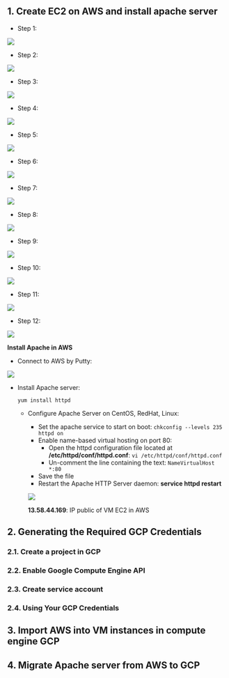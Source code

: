 
## 1. Create EC2 on AWS and install apache server

+ Step 1: 

![](https://lh3.googleusercontent.com/hJs52y67rhCT3ALEah-r_cSrDQks8BJXPMYo0M4WgZawrseGPL774KD-RSqETFbP4GmGC3nQyB7nsL1IBXrbTCtfQxC2hXOs0qJiHOVH_1tohE3dFFNNOfa36TY65lVxBwOLXcKjrGVjrr1_wkXLaUvkbIt1vDDcWUeyFnF1JB5W6LhJDzo9fxNGHh5uxKMdZ6xGme_ZhwjpkdBEzdDF3d6gfMKpIzPM1jLKzjtXQCfaU5HC4kyLpuDWsJHK6bAD1DYFeTMEP-YBXH0CrNtmyJCvFOxpic4DKNPwYO8VlhcmQBfiDS8iLYrVLP-DcDg5uSgF6Z2tz-MDpmuypf2U56nuBQuuILZj_RX4EKcd2t6gzjMdqetOz73LHrhJhrUbd2F1TST7zxMtVHYg3OKODdM85wiLUS-YvaSojWWXIBasHeS1_lWjmuXoYuvFZgsTVgTieEs77sbZOYuVOYnRA5ZJ2mcrZ_6-xI4Uxk8vvwXF5VPysAKqOm6mPJZaPROgaetKYvParra-6ZDLGeJORLrKKZ6Ms7e2wB80Q84jYpSrHFoqCj2pnDv_Rr6mlCh0wnc62B_XBq2HlOCCapZwJfeLbyh0eH26Bkzgr0dKPwC0PDivnQxhEgUF5Gy5sYVEyEQMzsi1i19H4yRQ6SUAEmkpDYVPBIZb=w1274-h568-no)

+ Step 2:

![](https://lh3.googleusercontent.com/3q67TPEU0u59ub-5OIMslv4F3URy1Us27V7vXwwwD3_MSpPqTszoKUURfB40qMVnUX3vOYNunNxT0e75minmKAuM5_y3rMFVgOPK2VeJRQfK1CF9O8FzvOgG6S8ym6uBa0ak8wtJUiICrppaYWN9a6OIq2uGr5wT_3SBEybCiu43PMjVR-9IyYHJh355FQ3Bb_2creOq9JpKeOWMSbmSt_TEEhi3eDdMWPf6WjRj9pDJOs9akHNaITIWT3TtkBER7750ui7Y_0UBt5ORRuXm9MfZrMElxKw5pLgL4EZkcnFE4GkwIOoc5IL6uePXUbKcKHkMsVm4sMu1d8Uqv-o3jxRp58Ke6upQ0ByTo8XbjUOOf6yT54m9bPKMq0KIv7sK-RpcZGHob0-_fuz6TsI5QLYLlmLoGEZr5ahK3Si9GyXLgThVOA7tdp-zQ32jo804b7PAqWjkkxjfm9Ex4aqWDAjbvmZy40svqNELcvdDd5uUmOiVy88SF7LMBaZUSRBRpRuncb3xOxL-DeTKYCOYLghC0Z_ukZrn_FIAOeVOnGL9nD25qSumhtp8bDnsl76IdVJ8O7HjzWhrJb7N0CXmjICzsPC74DSTe79yfrxJQkvsyXV_GZGB9718BN2UzFuwFXVhqMZ-A7Ej5zMwDypOflqCQ_5ExOUp=w1294-h439-no)

+ Step 3:

![](https://lh3.googleusercontent.com/tJ-bb7BVv2LQq5nq-5g7Dia3yVqJZpGEYQvKZRBxkYaNoohm7Me3BRF70L4hOzPz08i6t-fOlUKKqWYlFpQ7ceca3iI6n-31H4O3Zk68DxWP9dcWrbB6tmNbrJ7exza4LRtlqns4UHU7zHsk5yCIX0M0r8f-OfZqzZIXcwEPShvMI8n2EKUPvAhR5x0kNayq6ew14QJzzWD8f1rNSwcNVGdOgJq8V1fTeSs9UOdrlv7TkFBpq_Qdje5dnhnflj50TyJ2SH0YV37f0gpRDC4UCVuZrVLisI3m9Bs-hwBtW9O_xWTF5sEe-8AVw1bbHvV_C1_069eyNdRcTBjHSWIcBfmpbv6_LtA4T7AmgAi0l-oHGiCdzEYqn0ySsSAIN_t-6cqzZMk1PSePtbE8nC1poaQ4n_U0yP72_4XiRDz7GnWGWsak3nG7CtjGCrKuwMpgHVky62NYTqKmFkLQ0TL6VDvXyBpqYBO-S7VwjctrDAWHLCMO1-lO0VQ7Ayxq-TT6pUHo0hX1Wp_3zYpIRbfr51bL6gqnlmKyJrcQ_sH1B6dolkVIz9xAIqyWDnFfLXXhnusawVOUUMhGpFTkHvNIdqiNxMzyGonbM6ymN3brv4kkgBiyoWgX3SDkZbuDisy0JY8HnIUb0UoEHsNcN_f1Vx2m6dAcAmSm=w1299-h455-no)


+ Step 4:

![](https://lh3.googleusercontent.com/nXoSWkhnfol5BUTBBb5T1dyGoxpU4Q8W8U58np-b1U3QNDB9CtxWzEKZJ0ZXVd7koxCIRnbW2erakdPv_pS8suUsfAhs9jzi9-ypobeLRFf8vIXlEajrqKxvZhgEUApb1Jh8MtJ5taKQD9uAKaJzVDt8eYIjMi7uwgssHElnZQZF_AQnVHH7Zxauvq7M9rXFfWxHV_PO0jdBfgeLxup2h2lZ0R_vH2UaTT-PDGGHS7PFkwQ0hXCn9ueIbms9QwgP9diJMTNJNZADG5Z6-8mDU76h8u_QPoZEl4IuAFs4V7rpNXui19KCfy3H_h1JJ49lEdYAkOVZC0yRghsjIw6XDMNAL9RjrTqEkeLmjEi5CwggE0_loKy31U7veMUC27fL8arK7yYdE97oLhtFHJz-Y7ss_en8m6qEq8D1NMSFD2_ZVEAxfIyENnYJFFQukAZGqCTYWlOHir_sxdCvOgXrJnn9Ncna11iozP7Ns8jkaa7f0aIyAz4XKpDzBqBfbZplgis7YXdL3ARdn1SbDXqgb8uIMhtra5Hm5lYekq3m680zH7FiUZpob7neP9GWH06nH9AI6SOjhRvI8wGRS2fTQKdqSEbtTeOhJlDj1p_SQj6U3qp2RfTefjgIpOQaln5KStvrU1-sC1Fx1cJ3StITUpW1eE4KM_21=w1300-h683-no)

+ Step 5:

![](https://lh3.googleusercontent.com/LEfT6_ZDheAH9c5ie8ryscqkWyBMGGQA5_-b_-K4Bet4UgEp7dU2Kvb1E-W8w5N_wijbTRIQ6fEW2CCM0hyAJ_nOWE6vfFzOtBXUJ9B6m7EhW0EJ41wiCkffMBGvuimQDuTVoRW8tHoitL-ch_6g4RAP6AIedMFdU-mNB3ElXc5t1fjlmSqY35SgZMS2jSQ4vywTxpkBkIKg79upyJUg1UA3Y12sZ_Ck7BBgVLeX3x_uTeNCwzvgyT25aI8rURy7_dWhElEv_fW-eRc5wuI9sSLdintez-MwPaejIWf7hKZ70KFFiME534m1MsXxKBKhuRu-XqyrKYM7NlWdMEZklj-TL3OSgSxpemmusDrh2SsNiEguslHXnnVzVBDIwA_JFo4XcKgwzpBbjD7WsLw1ow3oE24P0y1u_3klOBc7Gk6V0BFRLT8pno9vKTA6HB4hqloaOqykTPpwU-69Rjdbfxs8BCj9RDTdwDYpMyt4zMus6Z8JH433WrZkAZiwcKsIf727TEzc23r0WQOuELAg38ll_QZtUxeFE9aK2rozdayl7bX42afuqNJ7VXVUTyRTy3FsXo5vfDG3Yor-19P9gE9MByBqWlzF6-crwUjUimeMTNfEX2PSlvhzad0ZL9mgChpg5ywrVPcH_9KYnn5oASfBSdsTlovW=w1284-h655-no)

+ Step 6:

![](https://lh3.googleusercontent.com/1WlmJxnrDjkbTR3Z8GzUrBgHnqkxdMlcAxt8EM_2tZ5pNfwCbju86rzeudgE91Q48g2Qjve8kARSJiQQ1LxV5F0boTfuyN45iLKkF2RLB_szgYmUNTose2orxZQJmY21bxPTRbPwPQmkC6JKjWYa9GlHuW31E2YqH5COjojzc1WO1ORHOMVOG23mk5rqxtWaPeReb9oIvPVlQg5yLcy3FWbU3dkcV6hS_PjDaaDP6atCcsH0Zs7KMwVcxMSUHXsuAj_l0JRYRV2R42ayUF26laMAJsbHA1BwO6uhdoA3hATYKFPgv1sEs61XWRZh54jrw4KwrUP9y2IKgmV6orjALSppQQMPgj8nOtta05sZ5yiyaYQs7gTia5UtOeWw2uaSeuaFz2YIkM-QQ9EfUm8F2FsLKjzykjKdUV_MW8Tc4vqUUQj665Ds0sUrChaC5_E8R3bRbIPZOhCA106Gm6t0qXSODHDanMIAqexvDXj8rIyzLHbTdajre0szNy-Nku2xIUrLhiklH0jx174ARswwHnbocvVRl8nVhxe1BaFYMsoYcOZbyAz0natIVilhw_BWQMGaa3PkRi-oPJl7UklZeZjNSvLHmNSNOdVzO7T0NeVwy56mKhDDV7jorwgoE3wdCPjY4kOfe7Hu8upYblHatJHgTHGGae72=w1289-h663-no)

+ Step 7:

![](https://lh3.googleusercontent.com/hPhFFN5te0617E9l35GOgOExC04qbMUmwOndIoEkEkCiLvay_3hHaTlpshZtMw5-MS7YT8x9d-Kmr2Q1e2Eae3QFbUsNWHd77VK0jBxt1-v641H7Fl5BKSoGKByLdPj0U5o1xfVspbthWRG1dt8EJgIzKUC-wPFR9lTfClkxjmdU6ZTe7atpGR1YyhRV86j5Lca1jE3EV5oajT0UHLhKS1ZCSM5ph3pRKoqOMeaapcfbFecFvMvlp-SscoUhLJM-Nt98_xQcKVeSRlmYqxyTVuOXM05RAt57qjdlzUnyZz_rQmFO9NB19XMqpN0IJ8wK3qyJ0q72gx_LIRAXKHYHKuZReSda9mkQNQIMkEBFcSDiAdWUDMR9S6VvQSNjp6SPFIFOGp9cXnThA1s7W8whtxEfbFT5D609Gs0_RK9em4vJQJG8OS8K0io23NFdQ0USbnNfGd6eT77PEtz2VVitLJzn3i1QeAxbF1H-WVG3hx3lnEytLahLAGM-hEtOCyZ1-NsVZvQCOmAa1t63ficDgzVZnqJ4Gj6M9J6cZ2ARR9qqfS9J9lcJ-0ZHLp6_Z4DKZFRxeouBoYOWNZDc3-BHGo5i8jnaqWdZAmZ__nutUoVXrjKrQEKkszFkD0v33NxJo3FOSyQtfeezPclbz_oTAJ1J0WKUvHwv=w1296-h664-no)


+ Step 8:

![](https://lh3.googleusercontent.com/zR3dECthfShamJyZ8QiNYY-YMwJOW0h1mq1WdGaADXStlk45Tbk9QPfna4awnc5An18DWajcMx2YLigHqJkiVFM3uOAvuol9iycxKs4D1NhrBWmyMT3vutY_4kLuDTLwEY2HZ_zgo8z_pR_nG2vCIUsygOPL4WVz0JbbKq6ckamvByaIYqz_6OMdwM7576b-sVAu5tANOhMAbVifXJnqQ_qRo9HARBvkt26HoJPvc9HJw0ytozXHEXvW7upOjW7VP17dYk14KCpkURIhD9cmkL4ALGJDKws6plCraJ3ZE9QyUMnt6iDs0EgnugT0vpBKKnqhabYy_659euQ_qNiSf2dHcEWFbj9X0cbBiIP83DMrowFCkjQZ63zKhAfm3hlo21p9of2eBGQo08RLNMBHatVcuWeKQr_Gt-YrYs_693VGAMJKAbZf6BNLjPouHYH_NWgAmoa28_nxN3vlgts9SPw0Pw-pojqOG1RJa9BSPnBkwl0ptORyT4Bc6tM1x9uLtl_voUF6Q6_B559vJ0KoX4Z_GMvv85q8wlxp2EBCOmDmYkXeHZvAp7Se1Ub-PxZ4VFsrjKs3YparMsnr49Bgz0pYGdXyBnzCixMtwWANRuzI5ygXjel3K2iVq6Ppo-VDOVd2pAOpn5wcZuVcAnJuTTgAif62M1u2=w1292-h622-no)

+ Step 9:

![](https://lh3.googleusercontent.com/zpgFnNvc7ECO_oLeM9pgsqHPLwNOz5nHD5sa9TpXrC2WLnHUNbSNduzKTRVnp_Eiu9W-TXyC7oyF9tYsEbxpcAZqCiYdCSy0k0gLdCAM1Pnctt1GbgziadtIatQjZWQlrUcUNMqUEXFbGMUrMeD83j-ra_7MZcSZp6a7rgqSCaSsMUk2j4CsxlqVEpaE6YSbAKYMagW2hspYMu3K2-MRxoQj7bCyOGx3VQPzVJcISml7l11l1IW03XE4Mr3SuBYu0o7OzQvtiCqLInCjNLmrg7kifVBHZvdkIH6JYkg0XYsFNECq7d7HtP5hBhs8fIkR6XF67WqOfREZV7TNIdv3Q8O2-M2OGKGdXV2WWeapVZNEosP2H6a6tWwbrwjCNqa_XoVBaihTgyzOXrXT3ue1bWGdiI-hqU_rAcXs6zioTVpyUjn4xO-4mgqaMmqMAjgVXln8rlYwcoL7T_Os_V5foJhplvYTGpnLLCI0uhAcbtLyld5-_98BvE0W-AQIR2Z5xuGKkEcJrzBSzY8N5GQUVNAn7caN43mN_9GSZ0Wff9ateG1tHgq8D0Q_fFkpuhyu1sqss8Uzr489KfhTrUozplSaYFXf1GJZmiNBd6alHwUhL3ZwgeXGEmSsQf2a42JyWMUXVJRYyv5Bn-1EeDK5LxmCINia1_ss=w1271-h665-no)

+ Step 10:

![](https://lh3.googleusercontent.com/OoFZxru9IkBXyWTfGAnmQsQpAxMK8UXMfY5CHTcSlHXPVWNZfz1PzHI_X8H8VuXn32a9cw5smm500_TBF7sOn0CYu4cCbjfvxZbXeAqFp-wGKdKlCfVSJ2lV96COBK8nNBewiB6_XuLrT-kqQZclnlR6vrmj8tPHHt0-ruVZGwZFGZ151FsKYO0ZTnR-kcosroHQ59qqEf1fvvoTtWYRGPr8JQlITNOQKk2t2SLUlbY91dr4sql7RTuLju33jmfPLad1Wmil_ARqbuWsqHU5DLr8K7_gysWZ4jf7b29SU7ELmmdREfQ-33hfKfNYPEtnbWSuD6AJBTz3UMIeaHo409tG2SPGAvmpf-ZdaV7Ah9bDgxuOp9e0Qd0--1_RArHSuIa16-Sm92gp3vogJcQAjjGgnXgJ8WaJk07Ly-OB5Yp4vAelRjqfPCzg1Axc3QXaSkIZJu0Ovbxb4PkyzChhK9yekJ6pP-FWJQAupvef-cYM_oFxVCHxoS6PNPBxUaxcfIz-puU31WHaWKXlyd_MSoxxPgnjGKB97Cm95Qk-1CVDejWuhHsLg4t5HRq2peevFnTs4iIPVzNJZyTIGoplHGtjCdqnwoU70MEDRkjOPjWIJAR9EgsBtV6vAetyQvcsJ7qfxZy_H5W1KH7-hgsLc8KsjhHAsIFN=w1264-h649-no)

+ Step 11:

![](https://lh3.googleusercontent.com/DgcdC85i9eCTlKlx8KFtLvA6EnIHdQDT_uq49owiZ2u9HV7_Kd4XpmpNOu92mWvnxqbS45B16zaZCjU0YR9Ku2DzF9luAKevwX-cvyQMSFB3M9rkpTBLxLBZZZ8qJcr5EvpH1AHf8Sfrv4Ek73l81hOW1wKgbf-W-T7-JVIJ6t9z8D0TjKaoWuZ5s04oMk6Elcpq2tVBKNdgDqPHBjT2gfzSqUjpx1eMrL_91lpq9jGGYUS0q8Z1ygWAWdhGg_aVaIE0oNrG8U64sYh6u0XomKC-Lzv3K9p_Bgvd3byvtX6E5ABmXMlqUAB25lm4PNur3QKd6ZXOZK8lOfwVy2_4m1ieO4eR_nq0ehz5cQ-Y43fsOFc-B-0AAG2QiZpHqt6pYAWTNiFOaA6aKxhc2V8dEITbg4iRw1PstIhEh-49QAvDJv2SH2Pb7rbTS-2fcnbiTVDnEvyvirqdLxQBqRQ8uu9usXI-_ti8lIF9w4kfuYLFQcQm4dG5S6cpXhoUBRRhjyYgB3RFPC09yipF9lmfGpXeZ3UkPGns1jzlRwtHld0zTRWJpN8nlXz3Btl4YR8Hd8Yz8cnanPj3Wutng7h8AlDF1cQ1-8Cr2C5yKWXn2FypGDEzZe7XSlms37WVkguV4yFkbW8iNJPnJcZqjefYdZLjg0I-GTKI=w1300-h652-no)

+ Step 12:

![](https://lh3.googleusercontent.com/cdvhnObA1WPcHy9Lz7IrT5jVUUv720ZWFBXDuVtYW25qHZLLYW1eIRnZDQailj31pvRpnX26x9BjSXlFi5Kiq41NlTEloj6f9nE4gSVicGBJkP6RQ3ubbXkHWM4pYluZX88DY8et1T98T5NsfBTcTfk5qCUQUHZgp3IKGinvug_jME4llpocRTuIKmvTE7ivjhb6tRm9t2jxPYspLMSO7ETYqTXkR-fv7jQhi7EYxmg1gLEtBtIEdXft4q3VJ2hFSwWrsvzVN-3wX0e8ZOoKFn9bA4OdfcHkteng88XEXj5poc5YHfdTQ-0qku2FwGomI6jF9IyimK0QNNbri6bFj3negN4I8jJ5KeiUTwTXfYIyG_L1ZZ9A7vjK0C7NHu-Uq-3lsBRAlsnPlrvhA32GHYv-lE7_4ym4_VUmbdqYxPS05RVRzUkIviF3yKPgYYYp-Wc1sVarsy4kEc9glxm7TV0o5rIuinn4ixHafq2lzuDV0N5fuJ6lTL9_ek58r5X7OllvMEHV-HUbiogeozVkJRAH0NO3Gf2elm6PzqzCihDBeH554gL-51G0BhgekO-jRgMQGfS9uX4m29WapXMWdnTjD1IO0lDjmG1FdxpetzI_Yf_VOb66EwWHluxbV5FhTS3t9f-l1qpbrkIUc3xnRTwkkoTna5U4=w1284-h423-no)

**Install Apache in AWS**

+ Connect to AWS by Putty:

![](https://lh3.googleusercontent.com/tLh8sgT1e4wxZmSglx5wUJJmAXHPDipv5_LIRe1hjc9E12eIbBKyxqJZh373idj53MqQYqnopTg0oPat0MPH6fcnKxCb3Arb7pNnKWhR9vKqFPb0By-6RvMxsD4cQO4KJWMtKhZJZaGKwfXEkyPRdCRAPBJgjwctT5wTyapQZop2RwnrWm60vdWtPhaGaSEsDG7qOcRK26AUnrk86QyHOvFFmZcQaBHZ4i3T3wD80c5UoBJm74J4BlM8SGzei-FjRlPKH-teZusvJLcMTl1qT6kiLDZICDsJpHmChVZ29GcIf2mtv9rE_IHxqveZ9lCY-mJS3aR5eQht_AjOABY8Qz_2ZPTp_fKD1RfIQ7V0OgQl9rcZBf2xUVSto7WGlHko508s16lcKLXCmPL2xwY-Lq708fvG-26yWNzOZagc6gUe3atmg1q8aHegKMCCDvXTwTNoBNodMgwOfazi9yKS0HQZabZLMVBeW1r6N31-zgW4COXkwB8rIQCfMVoUF5R7N48YSf11x5RJIDbt4Ac4-ZRnTuXVYUYHiHqtJ5nHXoNOXBZcC8j0aO3f_lWYP03SA-9lh3nmvNnjsyC24dFFpcv0NTlPD5FHEmbSz_Z2mUuSJN3p61rH3C5sxyFWlwAxt-WPw_2uvLsIgf9Gd9t06rWjG54CEd8S=w629-h342-no)

+ Install Apache server:

  `yum install httpd`
  
  + Configure Apache Server on CentOS, RedHat, Linux:
 
    + Set the apache service to start on boot: `chkconfig --levels 235 httpd on`
    + Enable name-based virtual hosting on port 80:
      + Open the httpd configuration file located at **/etc/httpd/conf/httpd.conf**: `vi /etc/httpd/conf/httpd.conf`
      + Un-comment the line containing the text: `NameVirtualHost *:80`
    + Save the file
    + Restart the Apache HTTP Server daemon: **service httpd restart**
     
    ![](https://lh3.googleusercontent.com/xRa_hmdaFt39gFF5_PIAfdZhy8FReYF6ac1szKVaB4nJuIwJr-5U3GUv0NsNlRjFjcKcRE_2xKTbwzCIKtJO2lXaptw27sT8q5l88h4lEGdZj2B4ZN0DX78M90ZgCgeLrLpqG3H5S0pSWwjefxbBhn9gp6QK3XoqYbpK82TemzLkB8k6BJnACqcCOYR9cDScJVPOsyEcRQ--upwyBxvdqHTCayLsXAJD-9wdjMPIYJCwIR6JD1KW7eobKYWgGJVNVpNEc1JaK4YuW_pyKpqe8Cagv0Au9CLe3P8qYCqtPWsojf906VuBMRTktJKoysbTF53iYRaG60MfMaJbbnZg1W2yS9tCpMmnrMXwPqi-0y4jV9eKUU65gE2fRKJQmOCtBqgAl7xsPJVwMy1JuLFqdsC0Epc6WjZN2vqjLRyEkphz9oB-lNQ_GBz1An5LYvBtmXec2EkQA0oN3HCBz9yse_ZZ9epngnJ5_7zhkRP_NmMTvPHZZ7BopswkpFKPLEXqvdelRDtqRVa_EjyOvn6kXtpVzySIa7qN_JKMVGoaulISfMGXPxV0KvdQufkck1FgqFyiS6OsdTH_iGN828vX6l58CNzfvhpYSo_bEnhyMQ-_RFNHuHi-dwlRjD0jKbuJF61OX76EhVXkP89_gS8jL-ijIlgtohb4=w1284-h613-no)
    
    **13.58.44.169**: IP public of VM EC2 in AWS

## 2. Generating the Required GCP Credentials

### 2.1. Create a project in GCP
### 2.2. Enable Google Compute Engine API
### 2.3. Create service account
### 2.4. Using Your GCP Credentials

## 3. Import AWS into VM instances in compute engine GCP

## 4. Migrate Apache server from AWS to GCP
